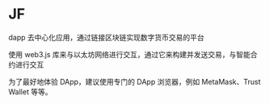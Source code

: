# JF

dapp 去中心化应用，通过链接区块链实现数字货币交易的平台

使用 web3.js 库来与以太坊网络进行交互，通过它来构建并发送交易，与智能合约进行交互

为了最好地体验 DApp，建议使用专门的 DApp 浏览器，例如 MetaMask、Trust Wallet 等等。

